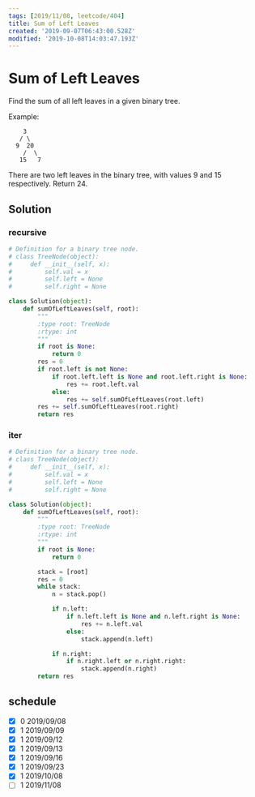 ```yaml
---
tags: [2019/11/08, leetcode/404]
title: Sum of Left Leaves
created: '2019-09-07T06:43:00.528Z'
modified: '2019-10-08T14:03:47.193Z'
---
```


# Sum of Left Leaves

Find the sum of all left leaves in a given binary tree.

Example:

```
    3
   / \
  9  20
    /  \
   15   7
```

There are two left leaves in the binary tree, with values 9 and 15 respectively. Return 24.

## Solution

### recursive

```python
# Definition for a binary tree node.
# class TreeNode(object):
#     def __init__(self, x):
#         self.val = x
#         self.left = None
#         self.right = None

class Solution(object):
    def sumOfLeftLeaves(self, root):
        """
        :type root: TreeNode
        :rtype: int
        """
        if root is None:
            return 0
        res = 0
        if root.left is not None:
            if root.left.left is None and root.left.right is None:
                res += root.left.val
            else:
                res += self.sumOfLeftLeaves(root.left)
        res += self.sumOfLeftLeaves(root.right)
        return res
```

### iter

```python
# Definition for a binary tree node.
# class TreeNode(object):
#     def __init__(self, x):
#         self.val = x
#         self.left = None
#         self.right = None

class Solution(object):
    def sumOfLeftLeaves(self, root):
        """
        :type root: TreeNode
        :rtype: int
        """
        if root is None:
            return 0

        stack = [root]
        res = 0
        while stack:
            n = stack.pop()

            if n.left:
                if n.left.left is None and n.left.right is None:
                    res += n.left.val
                else:
                    stack.append(n.left)

            if n.right:
                if n.right.left or n.right.right:
                    stack.append(n.right)
        return res

```


## schedule

* [x] 0 2019/09/08
* [x] 1 2019/09/09
* [x] 1 2019/09/12
* [x] 1 2019/09/13
* [x] 1 2019/09/16
* [x] 1 2019/09/23
* [x] 1 2019/10/08
* [ ] 1 2019/11/08
